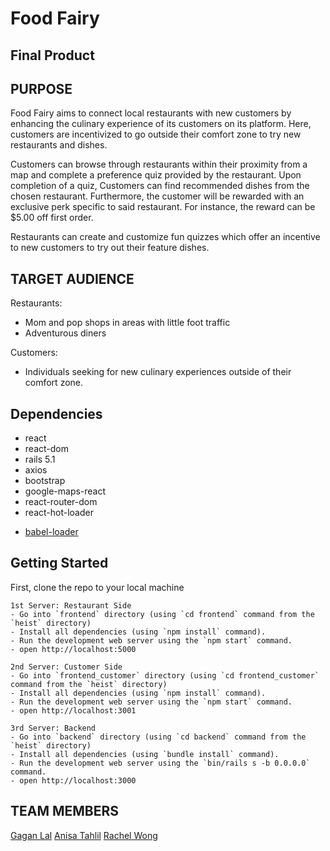 <!-- PROJECT DESCRIPTION -->

# Food Fairy

## Final Product

## PURPOSE

Food Fairy aims to connect local restaurants with new customers by enhancing the culinary experience of its customers on its platform. Here, customers are incentivized to go outside their comfort zone to try new restaurants and dishes.

Customers can browse through restaurants within their proximity from a map and complete a preference quiz provided by the restaurant. Upon completion of a quiz, Customers can find recommended dishes from the chosen restaurant. Furthermore, the customer will be rewarded with an exclusive perk specific to said restaurant. For instance, the reward can be $5.00 off first order. 

Restaurants can create and customize fun quizzes which offer an incentive to new customers to try out their feature dishes.


## TARGET AUDIENCE
Restaurants:
- Mom and pop shops in areas with little foot traffic
- Adventurous diners

Customers:
- Individuals seeking for new culinary experiences outside of their comfort zone.

## Dependencies

- react
- react-dom
- rails 5.1
- axios
- bootstrap
- google-maps-react
- react-router-dom
- react-hot-loader
* [babel-loader](https://github.com/babel/babel-loader)


## Getting Started

First, clone the repo to your local machine


```
1st Server: Restaurant Side
- Go into `frontend` directory (using `cd frontend` command from the `heist` directory)
- Install all dependencies (using `npm install` command).
- Run the development web server using the `npm start` command.
- open http://localhost:5000 

2nd Server: Customer Side
- Go into `frontend_customer` directory (using `cd frontend_customer` command from the `heist` directory)
- Install all dependencies (using `npm install` command).
- Run the development web server using the `npm start` command. 
- open http://localhost:3001

3rd Server: Backend
- Go into `backend` directory (using `cd backend` command from the `heist` directory)
- Install all dependencies (using `bundle install` command).
- Run the development web server using the `bin/rails s -b 0.0.0.0` command. 
- open http://localhost:3000

```



## TEAM MEMBERS

[Gagan Lal](https://github.com/gaganlal)
[Anisa Tahlil](https://github.com/anisa114)
[Rachel Wong](https://github.com/rachelyellow)


<!-- 

REACT DOCUMENTATION

## Available Scripts

In the project directory, you can run:

### `npm start`

Runs the app in the development mode.<br>
Open [http://localhost:3000](http://localhost:3000) to view it in the browser.

The page will reload if you make edits.<br>
You will also see any lint errors in the console.

### `npm test`

Launches the test runner in the interactive watch mode.<br>
See the section about [running tests](https://facebook.github.io/create-react-app/docs/running-tests) for more information.

### `npm run build`

Builds the app for production to the `build` folder.<br>
It correctly bundles React in production mode and optimizes the build for the best performance.

The build is minified and the filenames include the hashes.<br>
Your app is ready to be deployed!

See the section about [deployment](https://facebook.github.io/create-react-app/docs/deployment) for more information.

### `npm run eject`

**Note: this is a one-way operation. Once you `eject`, you can’t go back!**

If you aren’t satisfied with the build tool and configuration choices, you can `eject` at any time. This command will remove the single build dependency from your project.

Instead, it will copy all the configuration files and the transitive dependencies (Webpack, Babel, ESLint, etc) right into your project so you have full control over them. All of the commands except `eject` will still work, but they will point to the copied scripts so you can tweak them. At this point you’re on your own.

You don’t have to ever use `eject`. The curated feature set is suitable for small and middle deployments, and you shouldn’t feel obligated to use this feature. However we understand that this tool wouldn’t be useful if you couldn’t customize it when you are ready for it.

## Learn More

You can learn more in the [Create React App documentation](https://facebook.github.io/create-react-app/docs/getting-started).

To learn React, check out the [React documentation](https://reactjs.org/).

### Code Splitting

This section has moved here: https://facebook.github.io/create-react-app/docs/code-splitting

### Analyzing the Bundle Size

This section has moved here: https://facebook.github.io/create-react-app/docs/analyzing-the-bundle-size

### Making a Progressive Web App

This section has moved here: https://facebook.github.io/create-react-app/docs/making-a-progressive-web-app

### Advanced Configuration

This section has moved here: https://facebook.github.io/create-react-app/docs/advanced-configuration

### Deployment

This section has moved here: https://facebook.github.io/create-react-app/docs/deployment

### `npm run build` fails to minify

This section has moved here: https://facebook.github.io/create-react-app/docs/troubleshooting#npm-run-build-fails-to-minify

==================================================



RAILS DOCUMENTATION

# README

This README would normally document whatever steps are necessary to get the
application up and running.

Things you may want to cover:

* Ruby version

* System dependencies

* Configuration

* Database creation

* Database initialization

* How to run the test suite

* Services (job queues, cache servers, search engines, etc.)

* Deployment instructions

* ...

 -->






